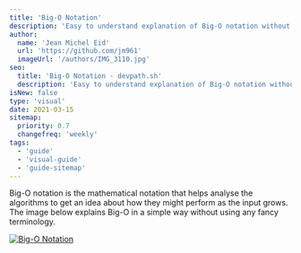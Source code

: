 ```yaml
---
title: 'Big-O Notation'
description: 'Easy to understand explanation of Big-O notation without any fancy terms'
author:
  name: 'Jean Michel Eid'
  url: 'https://github.com/jm961'
  imageUrl: '/authors/IMG_3110.jpg'
seo:
  title: 'Big-O Notation - devpath.sh'
  description: 'Easy to understand explanation of Big-O notation without any fancy terms'
isNew: false
type: 'visual'
date: 2021-03-15
sitemap:
  priority: 0.7
  changefreq: 'weekly'
tags:
  - 'guide'
  - 'visual-guide'
  - 'guide-sitemap'
---
```


Big-O notation is the mathematical notation that helps analyse the algorithms to get an idea about how they might perform as the input grows. The image below explains Big-O in a simple way without using any fancy terminology.

[![Big-O Notation](/guides/big-o-notation.png)](/guides/big-o-notation.png)
